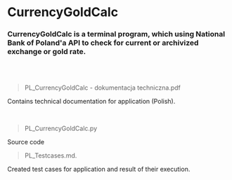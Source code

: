 # CurrencyGoldCalc
### CurrencyGoldCalc is a terminal program, which using National Bank of Poland'a API to check for current or archivized exchange or gold rate.

<br>
<br>

>PL_CurrencyGoldCalc - dokumentacja techniczna.pdf

Contains technical documentation for application (Polish).

<br>

>PL_CurrencyGoldCalc.py

Source code

>PL_Testcases.md.

Created test cases for application and result of their execution.
